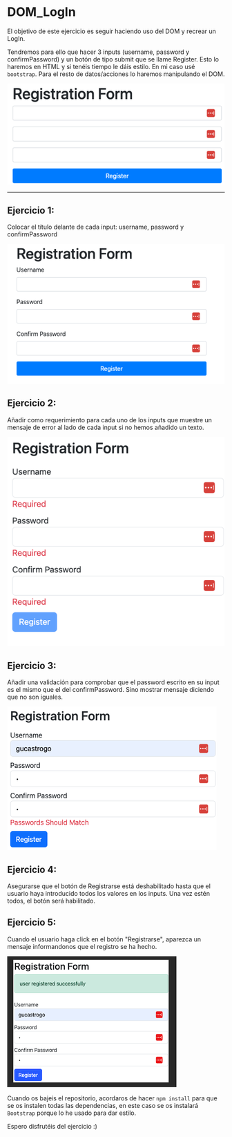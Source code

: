 # DOM_LogIn
El objetivo de este ejercicio es seguir haciendo uso del DOM y recrear un LogIn.  

Tendremos para ello que hacer 3 inputs (username, password y confirmPassword) y un botón de tipo submit que se llame Register. Esto lo haremos en HTML y si tenéis tiempo le dáis estilo. En mi caso usé `bootstrap`.
Para el resto de datos/acciones lo haremos manipulando el DOM.

![Alt text](https://github.com/bguiomar/DOM_LogIn/blob/main/inputs_solo.png)

---------------------------------------------------------------------------------------------

## Ejercicio 1:
Colocar el título <label> delante de cada input: username, password y confirmPassword 

![Alt text](https://github.com/bguiomar/DOM_LogIn/blob/main/DOM_LogIn.png)

## Ejercicio 2:
Añadir como requerimiento para cada uno de los inputs que muestre un mensaje de error al lado de cada input si no hemos añadido un texto.

![Alt text](https://github.com/bguiomar/DOM_LogIn/blob/main/Input_required.png)

## Ejercicio 3:
Añadir una validación para comprobar que el password escrito en su input es el mismo que el del confirmPassword. Sino mostrar mensaje diciendo que no son iguales.

![Alt text](https://github.com/bguiomar/DOM_LogIn/blob/main/password_match.png)

## Ejercicio 4:
Asegurarse que el botón de Registrarse está deshabilitado hasta que el usuario haya introducido todos los valores en los inputs. Una vez estén todos, el botón será habilitado.

## Ejercicio 5:
Cuando el usuario haga click en el botón "Registrarse", aparezca un mensaje informandonos que el registro se ha hecho.

![Alt text](https://github.com/bguiomar/DOM_LogIn/blob/main/reg_successfully.png)

Cuando os bajeis el repositorio, acordaros de hacer `` npm install `` para que se os instalen todas las dependencias, en este caso se os instalará `Bootstrap` porque lo he usado para dar estilo. 

Espero disfrutéis del ejercicio :)
